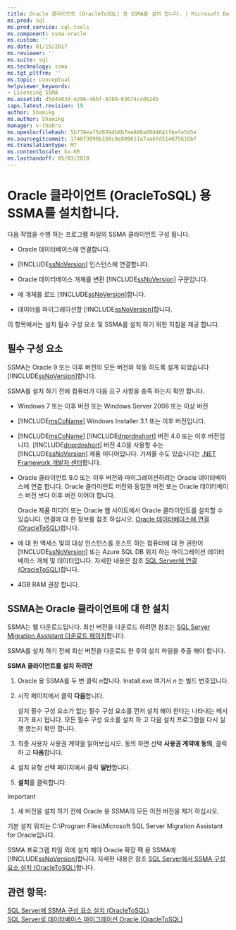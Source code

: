 ```yaml
---
title: Oracle 클라이언트 (OracleToSQL) 용 SSMA를 설치 합니다. | Microsoft Docs
ms.prod: sql
ms.prod_service: sql-tools
ms.component: ssma-oracle
ms.custom: ''
ms.date: 01/19/2017
ms.reviewer: ''
ms.suite: sql
ms.technology: ssma
ms.tgt_pltfrm: ''
ms.topic: conceptual
helpviewer_keywords:
- Licensing SSMA
ms.assetid: d5d4903d-e296-4bbf-8780-63674c4d62d5
caps.latest.revision: 19
author: Shamikg
ms.author: Shamikg
manager: v-thobro
ms.openlocfilehash: 5b778ea75d6594b8b7ee880a00d4641f6efe5d5e
ms.sourcegitcommit: 1740f3090b168c0e809611a7aa6fd514075616bf
ms.translationtype: MT
ms.contentlocale: ko-KR
ms.lasthandoff: 05/03/2018
---
```

# <a name="installing-ssma-for-oracle-client-oracletosql"></a>Oracle 클라이언트 (OracleToSQL) 용 SSMA를 설치합니다.
다음 작업을 수행 하는 프로그램 파일의 SSMA 클라이언트 구성 됩니다.  
  
-   Oracle 데이터베이스에 연결합니다.  
  
-   [!INCLUDE[ssNoVersion](../../includes/ssnoversion_md.md)] 인스턴스에 연결합니다.  
  
-   Oracle 데이터베이스 개체를 변환 [!INCLUDE[ssNoVersion](../../includes/ssnoversion_md.md)] 구문입니다.  
  
-   에 개체를 로드 [!INCLUDE[ssNoVersion](../../includes/ssnoversion_md.md)]합니다.  
  
-   데이터를 마이그레이션할 [!INCLUDE[ssNoVersion](../../includes/ssnoversion_md.md)]합니다.  
  
이 항목에서는 설치 필수 구성 요소 및 SSMA를 설치 하기 위한 지침을 제공 합니다.  
  
## <a name="prerequisites"></a>필수 구성 요소  
SSMA는 Oracle 9 또는 이후 버전의 모든 버전와 작동 하도록 설계 되었습니다 [!INCLUDE[ssNoVersion](../../includes/ssnoversion_md.md)]합니다.  
  
SSMA를 설치 하기 전에 컴퓨터가 다음 요구 사항을 충족 하는지 확인 합니다.  
  
-   Windows 7 또는 이후 버전 또는 Windows Server 2008 또는 이상 버전  
  
-   [!INCLUDE[msCoName](../../includes/msconame_md.md)] Windows Installer 3.1 또는 이후 버전입니다.  
  
-   [!INCLUDE[msCoName](../../includes/msconame_md.md)] [!INCLUDE[dnprdnshort](../../includes/dnprdnshort_md.md)] 버전 4.0 또는 이후 버전입니다. [!INCLUDE[dnprdnshort](../../includes/dnprdnshort_md.md)] 버전 4.0을 사용할 수는 [!INCLUDE[ssNoVersion](../../includes/ssnoversion_md.md)] 제품 미디어입니다. 가져올 수도 있습니다는 [.NET Framework 개발자 센터](http://go.microsoft.com/fwlink/?LinkId=48882)합니다.  
  
-   Oracle 클라이언트 9.0 또는 이후 버전와 마이그레이션하려는 Oracle 데이터베이스에 연결 합니다. Oracle 클라이언트 버전와 동일한 버전 또는 Oracle 데이터베이스 버전 보다 이후 버전 이어야 합니다.  
  
    Oracle 제품 미디어 또는 Oracle 웹 사이트에서 Oracle 클라이언트를 설치할 수 있습니다. 연결에 대 한 정보를 참조 하십시오. [Oracle 데이터베이스에 연결 &#40;OracleToSQL&#41;](../../ssma/oracle/connecting-to-oracle-database-oracletosql.md)합니다.  
  
-   에 대 한 액세스 및의 대상 인스턴스를 호스트 하는 컴퓨터에 대 한 권한이 [!INCLUDE[ssNoVersion](../../includes/ssnoversion_md.md)] 또는 Azure SQL DB 위치 하는 마이그레이션 데이터베이스 개체 및 데이터입니다. 자세한 내용은 참조 [SQL Server에 연결 &#40;OracleToSQL&#41;](../../ssma/oracle/connecting-to-sql-server-oracletosql.md)합니다.  
  
-   4GB RAM 권장 합니다.  
  
## <a name="installing-the-ssma-for-oracle-client"></a>SSMA는 Oracle 클라이언트에 대 한 설치  
SSMA는 웹 다운로드입니다. 최신 버전을 다운로드 하려면 참조는 [SQL Server Migration Assistant 다운로드 페이지](http://aka.ms/ssmafororacle)합니다.  
  
SSMA를 설치 하기 전에 최신 버전을 다운로드 한 후의 설치 파일을 추출 해야 합니다.  
  
**SSMA 클라이언트를 설치 하려면**  
  
1.  Oracle 용 SSMA를 두 번 클릭 *n*합니다. Install.exe 여기서 *n* 는 빌드 번호입니다.  
  
2.  시작 페이지에서 클릭 **다음**합니다.  
  
    설치 필수 구성 요소가 없는 필수 구성 요소를 먼저 설치 해야 한다는 나타내는 메시지가 표시 됩니다. 모든 필수 구성 요소를 설치 하 고 다음 설치 프로그램을 다시 실행 했는지 확인 합니다.  
  
3.  최종 사용자 사용권 계약을 읽어보십시오. 동의 하면 선택 **사용권 계약에 동의**, 클릭 하 고 **다음**합니다.  
  
4.  설치 유형 선택 페이지에서 클릭 **일반**합니다.  
  
5.  **설치**를 클릭합니다.  
  
> [!IMPORTANT]  
> 1.  새 버전을 설치 하기 전에 Oracle 용 SSMA의 모든 이전 버전을 제거 하십시오.  
  
기본 설치 위치는 C:\Program Files\Microsoft SQL Server Migration Assistant for Oracle입니다.  
  
SSMA 프로그램 파일 외에 설치 해야 Oracle 확장 팩 용 SSMA에 [!INCLUDE[ssNoVersion](../../includes/ssnoversion_md.md)]합니다. 자세한 내용은 참조 [SQL Server에서 SSMA 구성 요소 설치 &#40;OracleToSQL&#41;](../../ssma/oracle/installing-ssma-components-on-sql-server-oracletosql.md)합니다.  
  
## <a name="see-also"></a>관련 항목:  
[SQL Server에 SSMA 구성 요소 설치 &#40;OracleToSQL&#41;](../../ssma/oracle/installing-ssma-components-on-sql-server-oracletosql.md)  
[SQL Server로 데이터베이스 마이그레이션 Oracle &#40;OracleToSQL&#41;](../../ssma/oracle/migrating-oracle-databases-to-sql-server-oracletosql.md)  
  

